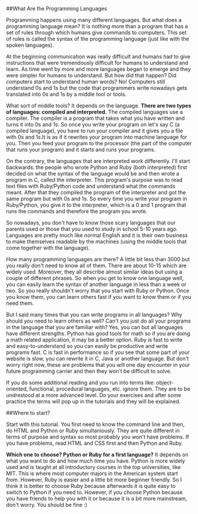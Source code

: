 ##What Are the Programming Languages

Programming happens using many different languages. But what does a programming language mean? It is nothing more than a program that has a set of rules through which humans give commands to computers. This set of rules is called the syntax of the programming language (just like with the spoken languages). 

At the beginning communication was really difficult and humans had to give instructions that were tremendously difficult for humans to understand and learn. As time went by more and more languages began to emerge and they were simpler for humans to understand. But how did that happen? Did computers start to understand human words? No! Computers still understand 0s and 1s but the code that programmers write nowadays gets translated into 0s and 1s by a middle tool or tools. 

What sort of middle tools? It depends on the language. **There are two types of languages: compiled and interpreted.** The compiled languages use a compiler. The compiler is a program that takes what you have written and turns it into 0s and 1s. So once you write your program on let's say C (a compiled language), you have to run your compiler and it gives you a file with 0s and 1s.It is as if it rewrites your program into machine language for you. Then you feed your program to the processor (the part of the computer that runs your program) and it starts and runs your programs. 

On the contrary, the languages that are interpreted work differently. I'll start backwards: the people who wrote Python and Ruby (both interpreted) first decided on what the syntax of the language would be and then wrote a program in C, called the interpreter. This program's purpose was to read text files with Ruby/Python code and understand what the commands meant. After that they compiled the program of the interpreter and got the same program but with 0s and 1s. So every time you write your program in Ruby/Python, you give it to the interpreter, which is a 0 and 1 program that runs the commands and therefore the program you wrote. 

So nowadays, you don't have to know those scary languages that our parents used or those that you used to study in school 5-10 years ago. Languages are pretty much like normal English and it is their own business to make themselves readable by the machines (using the middle tools that come together with the language). 

How many programming languages are there? A little bit less than 3000 but you really don't need to know all of them. There are about 10-15 which are widely used. Moreover, they all describe almost similar ideas but using a couple of different phrases. So when you get to know one language well, you can easily learn the syntax of another language in less than a week or two. So you really shouldn't worry that you start with Ruby or Python. Once you know them, you can learn others fast if you want to know them or if you need them. 

But I said many times that you can write programs in all languages? Why should you need to learn others as well? Can't you just do all your programs in the language that you are familiar with? Yes, you can but all languages have different strengths. Python has good tools for math so if you are doing a math related application, it may be a better option. Ruby is fast to write and easy-to-understand so you can easily be productive and write programs fast. C is fast in performance so if you see that some part of your website is slow, you can rewrite it in C, Java or another language. But don't worry right now, these are problems that you will one day encounter in your future programming carrier and then they won't be difficult to solve. 

If you do some additional reading and you run into terms like: object-oriented, functional, procedural languages, etc. ignore them. They are to be undrestood at a more advanced level. Do your exercises and after some practice the terms will pop up in the tutorials and they will be explained. 

##Where to start? 

Start with this tutorial. You first need to know the command line and then, do HTML and Python or Ruby simultaniously. They are quite different in terms of purpose and syntax so most probably you won't have problems. If you have problems, read HTML and CSS first and then Python and Ruby. 

**Which one to choose? Python or Ruby for a first language?** It depends on what you want to do and how much time you have. Python is more widely used and is taught at all introductory courses in the top universities, like MIT. This is where most computer majors in the American system start from. However, Ruby is easier and a little bit more beginner friendly. So I think it is better to choose Ruby because afterwards it is quite easy to switch to Python if you need to. However, if you choose Python because you have friends to help you with it or because it is a bit more mainstream, don't worry. You should be fine :) 
